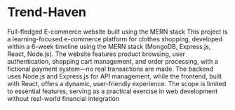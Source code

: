 # Trend-Haven
Full-fledged E-commerce website built using the MERN stack
This project is a learning-focused e-commerce platform for clothes shopping, developed 
within a 6-week timeline using the MERN stack (MongoDB, Express.js, React, Node.js). 
The website features product browsing, user authentication, shopping cart management, 
and order processing, with a fictional payment system—no real transactions are made. The 
backend uses Node.js and Express.js for API management, while the frontend, built with 
React, offers a dynamic, user-friendly experience. The scope is limited to essential 
features, serving as a practical exercise in web development without real-world financial 
integration
